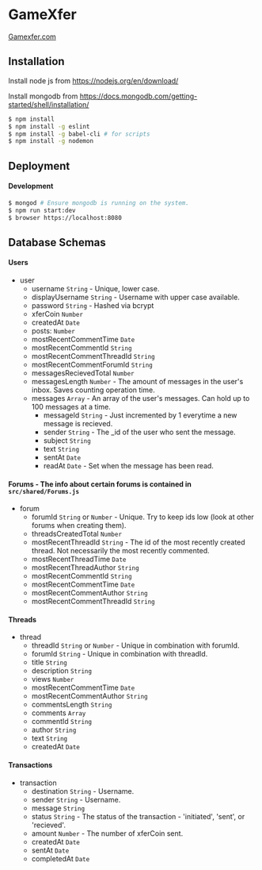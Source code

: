 # GameXfer
[Gamexfer.com](http://gamexfer.com)

## Installation

Install node js from https://nodejs.org/en/download/

Install mongodb from https://docs.mongodb.com/getting-started/shell/installation/

```bash
$ npm install
$ npm install -g eslint
$ npm install -g babel-cli # for scripts
$ npm install -g nodemon
```

## Deployment

#### Development

```bash
$ mongod # Ensure mongodb is running on the system.
$ npm run start:dev
$ browser https://localhost:8080
```

## Database Schemas

#### Users

- user
  - username `String` - Unique, lower case.
  - displayUsername `String` - Username with upper case available.
  - password `String` - Hashed via bcrypt
  - xferCoin `Number`
  - createdAt `Date`
  - posts: `Number`
  - mostRecentCommentTime `Date`
  - mostRecentCommentId `String`
  - mostRecentCommentThreadId `String`
  - mostRecentCommentForumId `String`
  - messagesRecievedTotal `Number`
  - messagesLength `Number` - The amount of messages in the user's inbox. Saves counting operation time.
  - messages `Array` - An array of the user's messages. Can hold up to 100 messages at a time.
    - messageId `String` - Just incremented by 1 everytime a new message is recieved.
    - sender `String` - The _id of the user who sent the message.
    - subject `String`
    - text `String`
    - sentAt `Date`
    - readAt `Date` - Set when the message has been read.

#### Forums - The info about certain forums is contained in `src/shared/Forums.js`

- forum
  - forumId `String` or `Number` - Unique. Try to keep ids low (look at other forums when creating them).
  - threadsCreatedTotal `Number`
  - mostRecentThreadId `String` - The id of the most recently created thread. Not necessarily the most recently commented.
  - mostRecentThreadTime `Date`
  - mostRecentThreadAuthor `String`
  - mostRecentCommentId `String`
  - mostRecentCommentTime `Date`
  - mostRecentCommentAuthor `String`
  - mostRecentCommentThreadId `String`

#### Threads

- thread
  - threadId `String` or `Number` - Unique in combination with forumId.
  - forumId `String` - Unique in combination with threadId.
  - title `String`
  - description `String`
  - views `Number`
  - mostRecentCommentTime `Date`
  - mostRecentCommentAuthor `String`
  - commentsLength `String`
  - comments `Array`
   - commentId `String`
   - author `String`
   - text `String`
   - createdAt `Date`

#### Transactions

- transaction
  - destination `String` - Username.
  - sender `String` - Username.
  - message `String`
  - status `String` - The status of the transaction - 'initiated', 'sent', or 'recieved'.
  - amount `Number` - The number of xferCoin sent.
  - createdAt `Date`
  - sentAt `Date`
  - completedAt `Date`